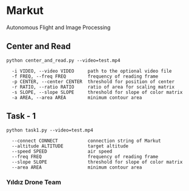 # Markut
Autonomous Flight and Image Processing

## Center and Read
`python center_and_read.py --video=test.mp4`
```
  -i VIDEO, --video VIDEO     path to the optional video file
  -f FREQ, --freq FREQ        frequency of reading frame
  -p CENTER, --center CENTER  threshold for position of center
  -r RATIO, --ratio RATIO     ratio of area for scaling matrix
  -s SLOPE, --slope SLOPE     threshold for slope of color matrix
  -a AREA, --area AREA        minimum contour area
```
  
## Task - 1
`python task1.py --video=test.mp4`
```
  --connect CONNECT           connection string of Markut
  --altitude ALTITUDE         target altitude
  --speed SPEED               air speed
  --freq FREQ                 frequency of reading frame
  --slope SLOPE               threshold for slope of color matrix
  --area AREA                 minimum contour area
```

### Yıldız Drone Team
